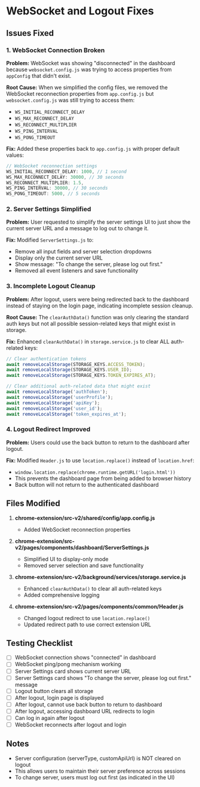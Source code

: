 # WebSocket and Logout Fixes

## Issues Fixed

### 1. WebSocket Connection Broken
**Problem:** WebSocket was showing "disconnected" in the dashboard because `websocket.config.js` was trying to access properties from `appConfig` that didn't exist.

**Root Cause:** When we simplified the config files, we removed the WebSocket reconnection properties from `app.config.js` but `websocket.config.js` was still trying to access them:
- `WS_INITIAL_RECONNECT_DELAY`
- `WS_MAX_RECONNECT_DELAY`
- `WS_RECONNECT_MULTIPLIER`
- `WS_PING_INTERVAL`
- `WS_PONG_TIMEOUT`

**Fix:** Added these properties back to `app.config.js` with proper default values:
```javascript
// WebSocket reconnection settings
WS_INITIAL_RECONNECT_DELAY: 1000, // 1 second
WS_MAX_RECONNECT_DELAY: 30000, // 30 seconds
WS_RECONNECT_MULTIPLIER: 1.5,
WS_PING_INTERVAL: 30000, // 30 seconds
WS_PONG_TIMEOUT: 5000, // 5 seconds
```

### 2. Server Settings Simplified
**Problem:** User requested to simplify the server settings UI to just show the current server URL and a message to log out to change it.

**Fix:** Modified `ServerSettings.js` to:
- Remove all input fields and server selection dropdowns
- Display only the current server URL
- Show message: "To change the server, please log out first."
- Removed all event listeners and save functionality

### 3. Incomplete Logout Cleanup
**Problem:** After logout, users were being redirected back to the dashboard instead of staying on the login page, indicating incomplete session cleanup.

**Root Cause:** The `clearAuthData()` function was only clearing the standard auth keys but not all possible session-related keys that might exist in storage.

**Fix:** Enhanced `clearAuthData()` in `storage.service.js` to clear ALL auth-related keys:
```javascript
// Clear authentication tokens
await removeLocalStorage(STORAGE_KEYS.ACCESS_TOKEN);
await removeLocalStorage(STORAGE_KEYS.USER_ID);
await removeLocalStorage(STORAGE_KEYS.TOKEN_EXPIRES_AT);

// Clear additional auth-related data that might exist
await removeLocalStorage('authToken');
await removeLocalStorage('userProfile');
await removeLocalStorage('apiKey');
await removeLocalStorage('user_id');
await removeLocalStorage('token_expires_at');
```

### 4. Logout Redirect Improved
**Problem:** Users could use the back button to return to the dashboard after logout.

**Fix:** Modified `Header.js` to use `location.replace()` instead of `location.href`:
- `window.location.replace(chrome.runtime.getURL('login.html'))`
- This prevents the dashboard page from being added to browser history
- Back button will not return to the authenticated dashboard

## Files Modified

1. **chrome-extension/src-v2/shared/config/app.config.js**
   - Added WebSocket reconnection properties

2. **chrome-extension/src-v2/pages/components/dashboard/ServerSettings.js**
   - Simplified UI to display-only mode
   - Removed server selection and save functionality

3. **chrome-extension/src-v2/background/services/storage.service.js**
   - Enhanced `clearAuthData()` to clear all auth-related keys
   - Added comprehensive logging

4. **chrome-extension/src-v2/pages/components/common/Header.js**
   - Changed logout redirect to use `location.replace()`
   - Updated redirect path to use correct extension URL

## Testing Checklist

- [ ] WebSocket connection shows "connected" in dashboard
- [ ] WebSocket ping/pong mechanism working
- [ ] Server Settings card shows current server URL
- [ ] Server Settings card shows "To change the server, please log out first." message
- [ ] Logout button clears all storage
- [ ] After logout, login page is displayed
- [ ] After logout, cannot use back button to return to dashboard
- [ ] After logout, accessing dashboard URL redirects to login
- [ ] Can log in again after logout
- [ ] WebSocket reconnects after logout and login

## Notes

- Server configuration (serverType, customApiUrl) is NOT cleared on logout
- This allows users to maintain their server preference across sessions
- To change server, users must log out first (as indicated in the UI)

